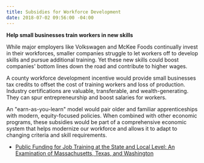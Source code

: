 ```yaml
---
title: Subsidies for Workforce Development
date: 2018-07-02 09:56:00 -04:00
---
```


**Help small businesses train workers in new skills**

While major employers like Volkswagen and McKee Foods continually invest in their workforces, smaller companies struggle to let workers off to develop skills and pursue additional training. Yet these new skills could boost companies' bottom lines down the road and contribute to higher wages.

A county workforce development incentive would provide small businesses tax credits to offset the cost of training workers and loss of production. Industry certifications are valuable, transferable, and wealth-generating. They can spur entrepreneurship and boost salaries for workers.

An "earn-as-you-learn" model would pair older and familiar apprenticeships with modern, equity-focused policies. When combined with other economic programs, these subsidies would be part of a comprehensive economic system that helps modernize our workforce and allows it to adapt to changing criteria and skill requirements.

+ [Public Funding for Job Training at the State and Local Level: An Examination of Massachusetts, Texas, and Washington](https://www.urban.org/research/publication/public-funding-job-training-state-and-local-level-examination-massachusetts-texas-and-washington)